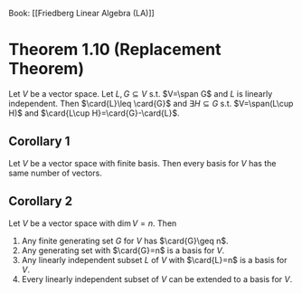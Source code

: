 Book: [[Friedberg Linear Algebra (LA)]]
# Theorem 1.10 (Replacement Theorem)
Let $V$ be a vector space.
Let $L,G\subseteq V$ s.t. $V=\span G$ and $L$ is linearly independent.
Then $\card{L}\leq \card{G}$ and $\exists H\subseteq G$ s.t. $V=\span(L\cup H)$ and $\card{L\cup H}=\card{G}-\card{L}$.
## Corollary 1
Let $V$ be a vector space with finite basis.
Then every basis for $V$ has the same number of vectors.
## Corollary 2
Let $V$ be a vector space with $\dim V=n$.
Then
1. Any finite generating set $G$ for $V$ has $\card{G}\geq n$.
2. Any generating set with $\card{G}=n$ is a basis for $V$.
3. Any linearly independent subset $L$ of $V$ with $\card{L}=n$ is a basis for $V$.
4. Every linearly independent subset of $V$ can be extended to a basis for $V$.